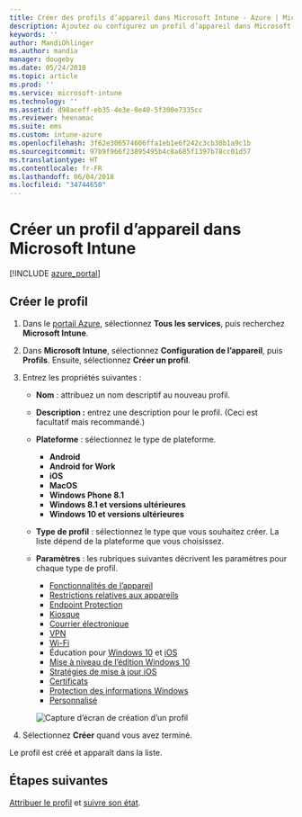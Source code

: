 ```yaml
---
title: Créer des profils d’appareil dans Microsoft Intune - Azure | Microsoft Docs
description: Ajoutez ou configurez un profil d’appareil dans Microsoft Intune, ce qui inclut la sélection du type de plateforme et la configuration des paramètres dans le portail Azure.
keywords: ''
author: MandiOhlinger
ms.author: mandia
manager: dougeby
ms.date: 05/24/2018
ms.topic: article
ms.prod: ''
ms.service: microsoft-intune
ms.technology: ''
ms.assetid: d98aceff-eb35-4e3e-8e40-5f300e7335cc
ms.reviewer: heenamac
ms.suite: ems
ms.custom: intune-azure
ms.openlocfilehash: 3f62e306574606ffa1eb1e6f242c3cb30b1a9c1b
ms.sourcegitcommit: 97b9f966f23895495b4c8a685f1397b78cc01d57
ms.translationtype: HT
ms.contentlocale: fr-FR
ms.lasthandoff: 06/04/2018
ms.locfileid: "34744650"
---
```

# <a name="create-a-device-profile-in-microsoft-intune"></a>Créer un profil d’appareil dans Microsoft Intune

[!INCLUDE [azure_portal](./includes/azure_portal.md)]

## <a name="create-the-profile"></a>Créer le profil
1. Dans le [portail Azure](https://portal.azure.com), sélectionnez **Tous les services**, puis recherchez **Microsoft Intune**.

2. Dans **Microsoft Intune**, sélectionnez **Configuration de l’appareil**, puis **Profils**. Ensuite, sélectionnez **Créer un profil**.

3. Entrez les propriétés suivantes :

   - **Nom** : attribuez un nom descriptif au nouveau profil.
   - **Description :** entrez une description pour le profil. (Ceci est facultatif mais recommandé.)
   - **Plateforme** : sélectionnez le type de plateforme.  

       - **Android**
       - **Android for Work**
       - **iOS**
       - **MacOS**
       - **Windows Phone 8.1**
       - **Windows 8.1 et versions ultérieures**
       - **Windows 10 et versions ultérieures**

   - **Type de profil** : sélectionnez le type que vous souhaitez créer. La liste dépend de la plateforme que vous choisissez.
   - **Paramètres** : les rubriques suivantes décrivent les paramètres pour chaque type de profil.

       -  [Fonctionnalités de l’appareil](device-features-configure.md)
       -  [Restrictions relatives aux appareils](device-restrictions-configure.md)
       -  [Endpoint Protection](endpoint-protection-configure.md)
       -  [Kiosque](kiosk-settings.md)
       -  [Courrier électronique](email-settings-configure.md)
       -  [VPN](vpn-settings-configure.md)
       -  [Wi-Fi](wi-fi-settings-configure.md)
       -  Éducation pour [Windows 10](education-settings-configure.md) et [iOS](wi-fi-settings-ios.md)
       -  [Mise à niveau de l’édition Windows 10](edition-upgrade-configure-windows-10.md)
       -  [Stratégies de mise à jour iOS](software-updates-ios.md)
       -  [Certificats](certificates-configure.md)
       -  [Protection des informations Windows](windows-information-protection-configure.md)
       -  [Personnalisé](custom-settings-configure.md)

     ![Capture d’écran de création d’un profil](./media/create-device-profile.png)

4. Sélectionnez **Créer** quand vous avez terminé.

Le profil est créé et apparaît dans la liste.

## <a name="next-steps"></a>Étapes suivantes
[Attribuer le profil](device-profile-assign.md) et [suivre son état](device-profile-monitor.md).
